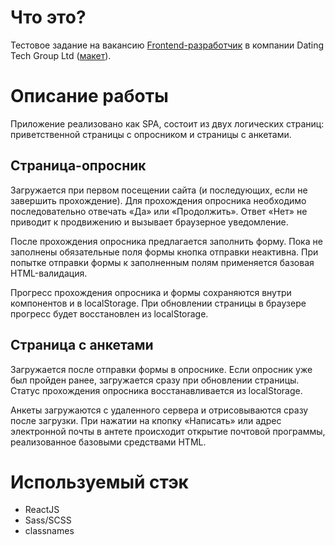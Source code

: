# Что это?

Тестовое задание на вакансию [Frontend-разработчик](https://samara.hh.ru/vacancy/52900927) в компании Dating Tech Group Ltd ([макет](https://www.figma.com/file/mmGul1X8gXv1gJqkeUGUju/%D0%A2%D0%B5%D1%81%D1%82%D0%BE%D0%B2%D0%BE%D0%B5-%D0%B7%D0%B0%D0%B4%D0%B0%D0%BD%D0%B8%D0%B5?node-id=0%3A1)).

# Описание работы

Приложение реализовано как SPA, состоит из двух логических страниц: приветственной страницы с опросником и страницы с анкетами.

## Страница-опросник

Загружается при первом посещении сайта (и последующих, если не завершить прохождение). Для прохождения опросника необходимо последовательно отвечать «Да» или «Продолжить». Ответ «Нет» не приводит к продвижению и вызывает браузерное уведомление.  

После прохождения опросника предлагается заполнить форму. Пока не заполнены обязательные поля формы кнопка отправки неактивна. При попытке отправки формы к заполненным полям применяется базовая HTML-валидация.  

Прогресс прохождения опросника и формы сохраняются внутри компонентов и в localStorage. При обновлении страницы в браузере прогресс будет восстановлен из localStorage.

## Страница с анкетами

Загружается после отправки формы в опроснике. Если опросник уже был пройден ранее, загружается сразу при обновлении страницы. Статус прохождения опросника восстанавливается из localStorage.  

Анкеты загружаются с удаленного сервера и отрисовываются сразу после загрузки. При нажатии на кпопку «Написать» или адрес электронной почты в антете происходит открытие почтовой программы, реализованное базовыми средствами HTML.

# Используемый стэк

- ReactJS
- Sass/SCSS
- classnames

